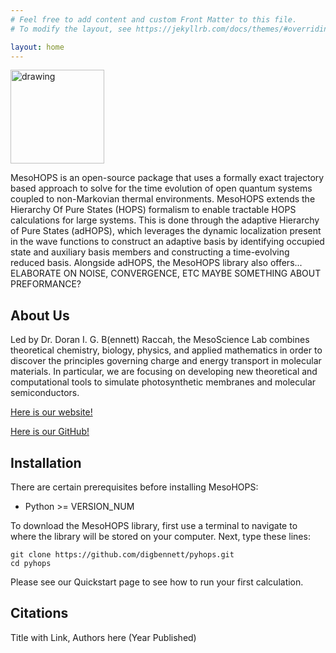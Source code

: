 ```yaml
---
# Feel free to add content and custom Front Matter to this file.
# To modify the layout, see https://jekyllrb.com/docs/themes/#overriding-theme-defaults

layout: home
---
```


<img src="https://static.wixstatic.com/media/8848f1_c606880a315245bdb81af81017dd1cf2~mv2.png/v1/fill/w_298,h_260,al_c,q_85,usm_4.00_1.00_0.00,enc_auto/MesoHOPS_Logo-01.png" alt="drawing" width="150"/>

MesoHOPS is an open-source package that uses a formally exact trajectory based approach to solve for the time evolution of open quantum systems coupled to non-Markovian thermal environments. MesoHOPS extends the Hierarchy Of Pure States (HOPS) formalism to enable tractable HOPS calculations for large systems. This is done through the adaptive Hierarchy of Pure States (adHOPS), which leverages the dynamic localization present in the wave functions to construct an adaptive basis by identifying occupied state and auxiliary basis members and constructing a time-evolving reduced basis. Alongside adHOPS, the MesoHOPS library also offers... ELABORATE ON NOISE, CONVERGENCE, ETC MAYBE SOMETHING ABOUT PREFORMANCE?


<h2> About Us </h2>

Led by Dr. Doran I. G. B(ennett) Raccah, the MesoScience Lab combines theoretical chemistry, biology, physics, and applied mathematics in order to discover the principles governing charge and energy transport in molecular materials. In particular, we are focusing on developing new theoretical and computational tools to simulate photosynthetic membranes and molecular semiconductors.

[Here is our website!](https://www.mesosciencelab.com/)

[Here is our GitHub!](https://github.com/MesoscienceLab/mesohops)

<h2> Installation </h2>

There are certain prerequisites before installing MesoHOPS:
* Python >= VERSION_NUM

To download the MesoHOPS library, first use a terminal to navigate to where the library will be stored on your computer. Next, type these lines:
```
git clone https://github.com/digbennett/pyhops.git
cd pyhops
``` 

Please see our Quickstart page to see how to run your first calculation.

<h2> Citations </h2>

Title with Link, Authors here (Year Published)
